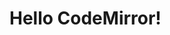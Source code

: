 # Hello CodeMirror!

<script>
  import {Parser} from "src/client/tree-sitter.js"
  window.TreeSitter = Parser
  import md5 from "./../external/md5.js"
   
  ""
</script>

<script>
  import  {SBParser, setConfig} from "../model.js"

  var baseDir = lively.query(this, "lively-container").getDir()
  setConfig({baseURL: baseDir + '../'})

  // await System.import(baseDir + "/main.js");
  await SBParser.init();
</script>

<script>

import {} from './cm-editor.js';

await (<cm-dc-editor text="asd" language="javascript" extensions="javascript:base"></cm-dc-editor>)

</script>